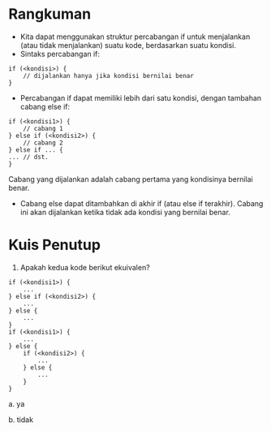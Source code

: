 # Rangkuman
- Kita dapat menggunakan struktur percabangan if untuk menjalankan (atau tidak menjalankan) suatu kode, berdasarkan suatu kondisi.
- Sintaks percabangan if:
```
if (<kondisi>) {
    // dijalankan hanya jika kondisi bernilai benar
}
```

- Percabangan if dapat memiliki lebih dari satu kondisi, dengan tambahan cabang else if:
```
if (<kondisi1>) {
    // cabang 1
} else if (<kondisi2>) {
    // cabang 2
} else if ... {
... // dst.
}
```

Cabang yang dijalankan adalah cabang pertama yang kondisinya bernilai benar.

- Cabang else dapat ditambahkan di akhir if (atau else if terakhir). Cabang ini akan dijalankan ketika tidak ada kondisi yang bernilai benar.

# Kuis Penutup
1. Apakah kedua kode berikut ekuivalen?

```
if (<kondisi1>) {
    ...
} else if (<kondisi2>) {
    ...
} else {
    ...
}
if (<kondisi1>) {
    ...
} else {
    if (<kondisi2>) {
        ...
    } else {
        ...
    }
}
```

a. ya

b. tidak